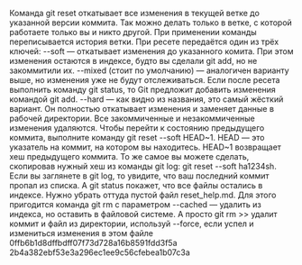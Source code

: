 Команда git reset откатывает все изменения в текущей ветке до указанной версии коммита. Так можно делать только в ветке, с которой работаете только вы и никто другой. При применении команды переписывается история ветки.
При ресете передаётся один из трёх ключей:
--soft — откатывает изменения до указанного комита. При этом изменения остаются в индексе, будто вы сделали git add, но не закоммитили их.
--mixed (стоит по умолчанию) — аналогичен варианту выше, но изменения уже не будут отслеживаться. Если после ресета выполнить команду git status, то Git предложит добавить изменения командой git add.
--hard — как видно из названия, это самый жёсткий вариант. Он полностью откатывает изменения и заменяет данные в рабочей директории. Все закоммиченные и незакоммиченные изменения удаляются.
Чтобы перейти к состоянию предыдущего коммита, выполните команду git reset --soft HEAD~1. HEAD — это указатель на коммит, на котором вы находитесь. HEAD~1 возвращает хеш предыдущего коммита. То же самое вы можете сделать, скопировав нужный хеш из команды git log: git reset --soft ha1234sh.
Если вы заглянете в git log, то увидите, что ваш последний коммит пропал из списка. А git status покажет, что все файлы остались в индексе. Нужно убрать оттуда пустой файл reset_help.md. Для этого пригодится команда git rm с параметром --cached — удалить из индекса, но оставить в файловой системе.
А просто git rm >> удалит коммит и файл из директории, используй --force, если успел и измениться изменения в этом файле
0ffb6b1d8dffbdff07f73d728a16b8591fdd3f5a 
2b4a382ebf53e3a296ec1ee9c56cfebea1b07c3a
